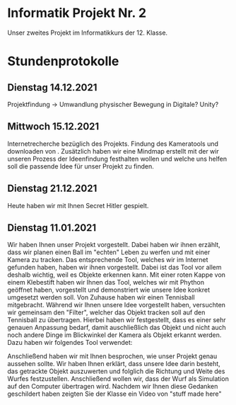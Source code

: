 # Informatik Projekt Nr. 2
Unser zweites Projekt im Informatikkurs der 12. Klasse.


# Stundenprotokolle

## Dienstag 14.12.2021
Projektfindung -> Umwandlung physischer Bewegung in Digitale? Unity?

## Mittwoch 15.12.2021
Internetrecherche bezüglich des Projekts. Findung des Kameratools und downloaden von . Zusätzlich haben wir eine Mindmap erstellt mit der wir unseren Prozess der Ideenfindung festhalten wollen und welche uns helfen soll die passende Idee für unser Projekt zu finden.

## Dienstag 21.12.2021
Heute haben wir mit Ihnen Secret Hitler gespielt.

## Dienstag 11.01.2021

Wir haben Ihnen unser Projekt vorgestellt. Dabei haben wir ihnen erzählt, dass wir planen einen Ball im "echten" Leben zu werfen und mit einer Kamera zu tracken. Das entsprechende Tool, welches wir im Internet gefunden haben, haben wir ihnen vorgestellt. Dabei ist das Tool vor allem deshalb wichtig, weil es Objekte erkennen kann. Mit einer roten Kappe von einem Klebestift haben wir Ihnen das Tool, welches wir mit Phython geöffnet haben, vorgestellt und demonstriert wie unsere Idee konkret umgesetzt werden soll. Von Zuhause haben wir einen Tennisball mitgebracht. Während wir Ihnen unsere Idee vorgestellt haben, versuchten wir gemeinsam den "Filter", welcher das Objekt tracken soll auf den Tennisball zu übertragen. Hierbei haben wir festgestellt, dass es einer sehr genauen Anpassung bedarf, damit auschließlich das Objekt und nicht auch noch andere Dinge im Blickwinkel der Kamera als Objekt erkannt werden.
Dazu haben wir folgendes Tool verwendet:

Anschließend haben wir mit Ihnen besprochen, wie unser Projekt genau aussehen sollte. Wir haben Ihnen erklärt, dass unsere Idee darin besteht, das getrackte Objekt auszuwerten und folglich die Richtung und Weite des Wurfes festzustellen. Anschließend wollen wir, dass der Wurf als Simulation auf den Computer übertragen wird.
Nachdem wir Ihnen diese Gedanken geschildert haben zeigten Sie der Klasse ein Video von "stuff made here"
